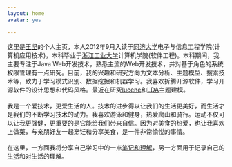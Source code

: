 ```yaml
---
layout: home
avatar: yes

---
```


这里是[王坚](/)的个人主页，本人2012年9月入读于[同济大学](http://www.tongji.edu.cn/index.html)电子与信息工程学院(计算机应用技术)，本科毕业于[浙江工业大学](http://www.zjut.edu.cn/)计算机学院(软件工程)。本科期间，我主要专注于Java Web开发技术，熟悉主流的Web开发技术，并对基于角色的系统权限管理有一点研究。目前，我的兴趣和研究方向为文本分析、主题模型、搜索技术等，致力于学习模式识别、数据挖掘和机器学习。我喜欢折腾开源软件，学习开源软件的设计思想和代码风格。最近在研究[lucene](http://lucene.apache.org/)和[LDA](http://www.cs.princeton.edu/~blei/)主题建模。  
<br>
我是一个爱技术，更爱生活的人。技术的进步得以让我们的生活更美好，而生活才是我们的不断学习技术的动力。我喜欢游泳和健身，热爱爬山和骑行。运动不仅可以让我更强健，更重要的是它能给我们带来自信。因为对美食的热爱，也让我喜欢上做菜，与亲朋好友一起烹饪和分享美食，是一件非常愉悦的事情。  
<br>
在这里，一方面我将分享自己学习中的一点[笔记和理解](/note)，另一方面用于记录自己的[生活](/life)和对生活的理解。
